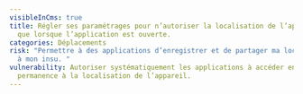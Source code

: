 ```yaml
---
visibleInCms: true
title: Régler ses paramétrages pour n’autoriser la localisation de l’appareil
  que lorsque l’application est ouverte.
categories: Déplacements
risk: "Permettre à des applications d’enregistrer et de partager ma localisation
  à mon insu. "
vulnerability: Autoriser systématiquement les applications à accéder en
  permanence à la localisation de l’appareil.
---
```

